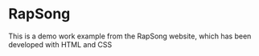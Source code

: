 # RapSong
This is a demo work example from the RapSong website, which has been developed with HTML and CSS
